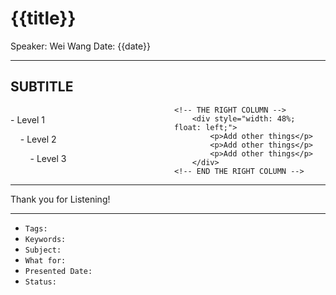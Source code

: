 # {{title}}

Speaker: Wei Wang
Date: {{date}}

---

## SUBTITLE

<div style="width: 100%;">
	<!-- THE LEFT COLUMN -->
		<div style="width: 48%; float: left; margin-right: 4%;">
			<p>- Level 1</p>
			<p>&nbsp &nbsp - Level 2</p>
			<p>&nbsp &nbsp &nbsp &nbsp  - Level 3</p>
		</div>
	<!-- END THE LEFT COLUMN -->
	
	<!-- THE RIGHT COLUMN -->
		<div style="width: 48%; float: left;">
			<p>Add other things</p>
			<p>Add other things</p>
			<p>Add other things</p>
		</div>
	<!-- END THE RIGHT COLUMN -->
</div>

---

Thank you for Listening!

---

- `Tags:`
- `Keywords:`
- `Subject:`
- `What for:`
- `Presented Date:`
- `Status:`
